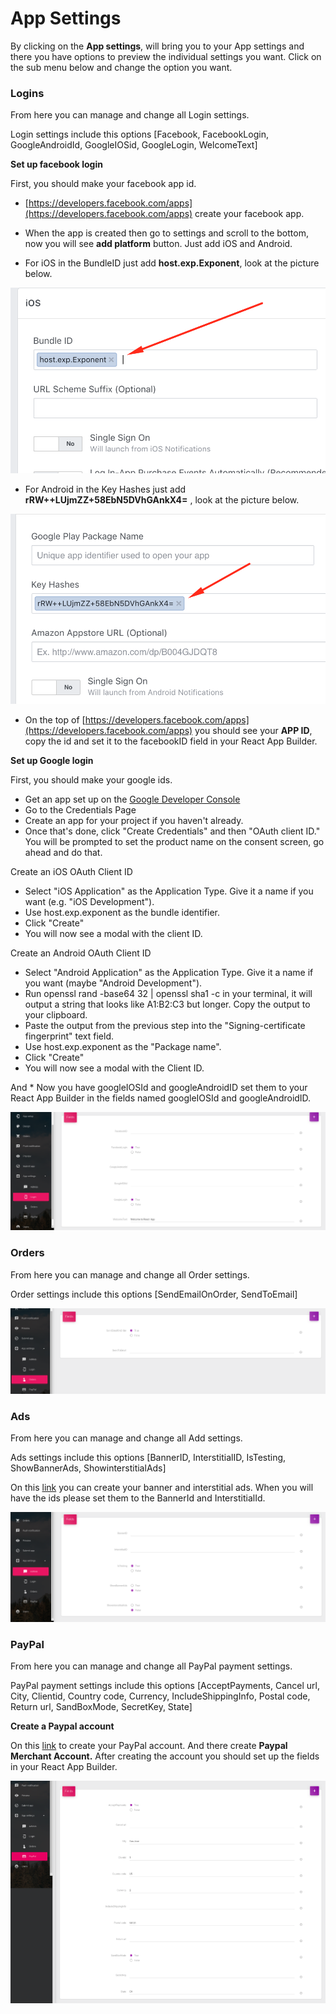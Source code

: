 # App Settings

By clicking on the **App settings**, will bring you to your App settings and there you have options to preview the individual settings you want. Click on the sub menu below and change the option you want.

### Logins

From here you can manage and change all Login settings.

Login settings include this options \[Facebook, FacebookLogin, GoogleAndroidId, GoogleIOSid, GoogleLogin, WelcomeText\]

**Set up facebook login**

First, you should make your facebook app id.  


- [https://developers.facebook.com/apps](https://developers.facebook.com/apps) create your facebook app.

- When the app is created then go to settings and scroll to the bottom, now you will see **add platform** button. Just add iOS and Android.

- For iOS in the BundleID just add **host.exp.Exponent**, look at the picture below.

![](../.gitbook/assets/obsb8yc0zqxbivbvinlcntb55r8poajxa9cmmukh.png)

- For Android in the Key Hashes just add **rRW++LUjmZZ+58EbN5DVhGAnkX4=** , look at the picture below.

![](../.gitbook/assets/okwaoj58by3kbf7ayydhecv8z0bycixhb3jn7pbw.png)

- On the top of [https://developers.facebook.com/apps](https://developers.facebook.com/apps) you should see your **APP ID**, copy the id and set it to the facebookID field in your React App Builder.

**Set up Google login**

First, you should make your google ids.  


* Get an app set up on the [Google Developer Console](https://console.developers.google.com/apis/credentials?pli=1)
* Go to the Credentials Page
* Create an app for your project if you haven't already. 
* Once that's done, click "Create Credentials" and then "OAuth client ID." You will be prompted to set the product name on the consent screen, go ahead and do that. 

Create an iOS OAuth Client ID

* Select "iOS Application" as the Application Type. Give it a name if you want \(e.g. "iOS Development"\). 
* Use host.exp.exponent as the bundle identifier. 
* Click "Create" 
* You will now see a modal with the client ID.

Create an Android OAuth Client ID

* Select "Android Application" as the Application Type. Give it a name if you want \(maybe "Android Development"\). 
* Run openssl rand -base64 32 \| openssl sha1 -c in your terminal, it will output a string that looks like A1:B2:C3 but longer. Copy the output to your clipboard. 
* Paste the output from the previous step into the "Signing-certificate fingerprint" text field. 
* Use host.exp.exponent as the "Package name". 
* Click "Create" 
* You will now see a modal with the Client ID. 

And \* Now you have googleIOSId and googleAndroidID set them to your React App Builder in the fields named  googleIOSId and googleAndroidID.

![](../.gitbook/assets/v6fk5inaa2ikn0skgcabrsao5b4cjeeldsj76ao9.png)

### Orders

From here you can manage and change all Order settings.

Order settings include this options \[SendEmailOnOrder, SendToEmail\]

![](../.gitbook/assets/gjnuq1ewxcdtvzddg5vtyfya7twpttzizjirb8ei.png)

### Ads

From here you can manage and change all Add settings.

Ads settings include this options \[BannerID, InterstitialID, IsTesting, ShowBannerAds, ShowinterstitialAds\]

On this [link](https://admob.google.com/home/) you can create your banner and interstitial ads. When you will have the ids please set them to the BannerId and InterstitialId.

![](../.gitbook/assets/ndalbtsj79jxf9g75gs8scm7cqe9rv6e8wcltzqt.png)

### PayPal

From here you can manage and change all PayPal payment settings.

PayPal payment settings include this options \[AcceptPayments, Cancel url, City, Clientid, Country code, Currency, IncludeShippingInfo, Postal code, Return url, SandBoxMode, SecretKey, State\]

**Create a Paypal account**

On this [link](https://developer.paypal.com/developer/accounts/) to create your PayPal account. And there create **Paypal Merchant Account.** After creating the account you should set up the fields in your React App Builder.

![](../.gitbook/assets/9crxtxhp4q7wdwzb4jbrce9qpujmikaf9bum8g1f.png)

